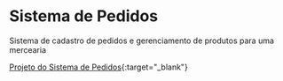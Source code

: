 # Sistema de Pedidos 
Sistema de cadastro de pedidos e gerenciamento de produtos para uma mercearia


[Projeto do Sistema de Pedidos](https://docs.google.com/document/d/1JNCUd9TkS_o9U6tWuVdpt5_gbHLlnE0F6lXU_Gy1FqU/edit?usp=sharing){:target="_blank"}
